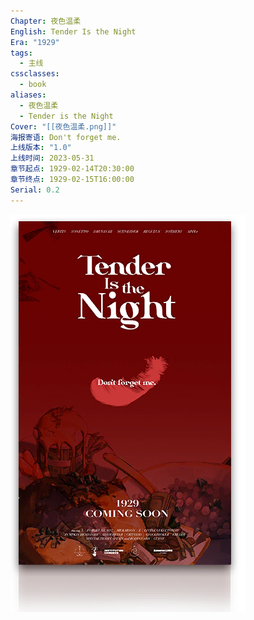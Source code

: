 ```yaml
---
Chapter: 夜色温柔
English: Tender Is the Night
Era: "1929"
tags:
  - 主线
cssclasses:
  - book
aliases:
  - 夜色温柔
  - Tender is the Night
Cover: "[[夜色温柔.png]]"
海报寄语: Don't forget me.
上线版本: "1.0"
上线时间: 2023-05-31
章节起点: 1929-02-14T20:30:00
章节终点: 1929-02-15T16:00:00
Serial: 0.2
---
```

![cover](assets/夜色温柔｜Tender%20Is%20the%20Night.assets/夜色温柔.png)